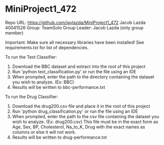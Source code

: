 # MiniProject1_472
Repo URL: https://github.com/jaylazda/MiniProject1_472
Jacob Lazda 40041526
Group: TeamSolo 
Group Leader: Jacob Lazda (only group member)

Important:
Make sure all necessary libraries have been installed!
See requirements.txt for list of dependencies.

To run the Text Classifier:
1. Download the BBC dataset and extract into the root of this project
2. Run 'python text_classification.py' or run the file using an IDE
3. When prompted, enter the path to the directory containing the dataset you wish to analyze. (Ex: BBC)
4. Results will be written to bbc-performance.txt

To run the Drug Classifier:
1. Download the drug200.csv file and place it in the root of this project
2. Run 'python drug_classification.py' or run the file using an IDE
3. When prompted, enter the path to the csv file containing the dataset you wish to analyze. (Ex: drug200.csv) This file must be in the exact form as Age, Sex, BP, Cholesterol, Na_to_K, Drug with the exact names as columns or else it will not work.
4. Results will be written to drug-performance.txt 
